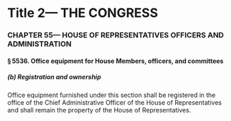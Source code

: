 
# Title 2— THE CONGRESS
### CHAPTER 55— HOUSE OF REPRESENTATIVES OFFICERS AND ADMINISTRATION
#### § 5536. Office equipment for House Members, officers, and committees
##### (b) Registration and ownership

Office equipment furnished under this section shall be registered in the office of the Chief Administrative Officer of the House of Representatives and shall remain the property of the House of Representatives.
